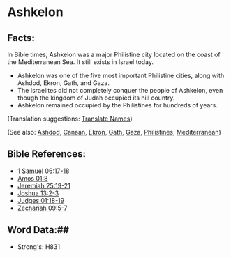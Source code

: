 # Ashkelon #

## Facts: ##

In Bible times, Ashkelon was a major Philistine city located on the coast of the Mediterranean Sea. It still exists in Israel today.

* Ashkelon was one of the five most important Philistine cities, along with Ashdod, Ekron, Gath, and Gaza.
* The Israelites did not completely conquer the people of Ashkelon, even though the kingdom of Judah occupied its hill country.
* Ashkelon remained occupied by the Philistines for hundreds of years.

(Translation suggestions: [Translate Names](rc://en/ta/man/translate/translate-names))

(See also: [Ashdod](ashdod.md), [Canaan](canaan.md), [Ekron](ekron.md), [Gath](gath.md), [Gaza](gaza.md), [Philistines](philistines.md), [Mediterranean](mediterranean.md))

## Bible References: ##

* [1 Samuel 06:17-18](rc://en/tn/help/1sa/06/17)
* [Amos 01:8](rc://en/tn/help/amo/01/08)
* [Jeremiah 25:19-21](rc://en/tn/help/jer/25/19)
* [Joshua 13:2-3](rc://en/tn/help/jos/13/02)
* [Judges 01:18-19](rc://en/tn/help/jdg/01/18)
* [Zechariah 09:5-7](rc://en/tn/help/zec/09/05)

## Word Data:##

* Strong's: H831
